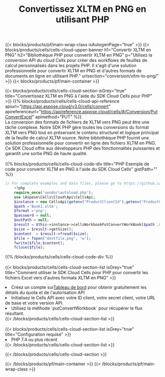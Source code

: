 ﻿---
title:  Convertissez XLTM en PNG en utilisant PHP
description:  Utilisation du SDK Cloud Aspose.Cells pour PHP pour convertir un fichier au format XLTM en fichier au format PNG.
---
{{< blocks/products/pf/main-wrap-class isAutogenPage="true" >}}
{{< blocks/products/cells/cells-cloud-upper-banner h1="Convertir XLTM en PNG" h2="Bibliothèque PHP pour convertir XLTM en PNG" p="Utilisez la conversion API du cloud Cells pour créer des workflows de feuilles de calcul personnalisés dans les projets PHP. Il s\'agit d\'une solution professionnelle pour convertir XLTM en PNG et d\'autres formats de documents en ligne en utilisant PHP." urlsection="conversion/xltm-to-png/" >}}
{{< blocks/products/pf/main-container >}}

{{< blocks/products/cells/cells-cloud-section isGrey="true" title="Convertissez XLTM en PNG à l\'aide du SDK Cloud Cells pour PHP" >}}
{{% blocks/products/cells/cells-cloud-api-reference apiurl="https://api.aspose.cloud/v3.0/cells/convert" apireferenceurl="https://apireference.aspose.cloud/cells/#/Conversion/PutConvertExcel" apimethod="PUT" %}}
<br/>
La conversion des formats de fichiers de XLTM vers PNG peut être une tâche complexe. Notre SDK PHP gère toutes les conversions du format XLTM vers PNG tout en préservant le contenu structurel et logique principal de la feuille de calcul XLTM source. Notre bibliothèque PHP fournit une solution professionnelle pour convertir en ligne des fichiers XLTM en PNG. Ce SDK Cloud offre aux développeurs PHP des fonctionnalités puissantes et garantit une sortie PNG de haute qualité.
<br/>
<br/>
{{% blocks/products/cells/cells-cloud-code-div title="PHP Exemple de code pour convertir XLTM en PNG à l\'aide du SDK Cloud Cells" gistPath="" %}}
 
```php
// For complete examples and data files, please go to https://github.com/aspose-cells-cloud/aspose-cells-cloud-php/
    <?php
    require_once('vendor\autoload.php');
    use \Aspose\Cells\Cloud\Api\CellsApi;
    $instance = new CellsApi(getenv("ProductClientId"),getenv("ProductClientSecret"));
    $path ='Book1.xltm';    
    $format ='png';
    $password = null;
    $outPath = null;      
    $result = $this->instance->cellsWorkbookPutConvertWorkBook($path ,$format, $password,  $outPath);
    $size = $result->getSize();
    $content  = $result->fread($size);
    $file = fopen("destfile.png", 'w');
    fwrite($file,$content);
    fclose($file);
```
 
{{% /blocks/products/cells/cells-cloud-code-div %}}
<br/>
<br/>
{{< blocks/products/cells/cells-cloud-section-list isGrey="true" title="Comment utiliser le SDK Cloud Cells pour PHP pour convertir les fichiers Excel vers d\'autres formats XLTM en PNG" >}}
<li> Créez un compte sur<a href="https://dashboard.aspose.cloud/">Tableau de bord</a> pour obtenir gratuitement les détails du quota et de l'autorisation API</li>
<li>Initialisez le Cells API avec votre ID client, votre secret client, votre URL de base et votre version API.</li>
<li>Utilisez la méthode `putConvertWorkbook` pour récupérer le flux résultant.</li>
{{< /blocks/products/cells/cells-cloud-section-list >}}
<br/>
<br/>
{{< blocks/products/cells/cells-cloud-section-list isGrey="true" title="Configuration requise" >}}
<li>PHP 7.4 ou plus récent</li>
{{< /blocks/products/cells/cells-cloud-section-list >}}

{{< /blocks/products/cells/cells-cloud-section >}}

{{< /blocks/products/pf/main-container >}}
{{< /blocks/products/pf/main-wrap-class >}}

